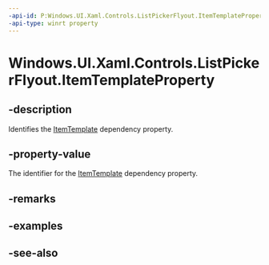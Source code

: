 ```yaml
---
-api-id: P:Windows.UI.Xaml.Controls.ListPickerFlyout.ItemTemplateProperty
-api-type: winrt property
---
```


<!-- Property syntax
public Windows.UI.Xaml.DependencyProperty ItemTemplateProperty { get; }
-->

# Windows.UI.Xaml.Controls.ListPickerFlyout.ItemTemplateProperty

## -description
Identifies the [ItemTemplate](listpickerflyout_itemtemplate.md) dependency property.



## -property-value
The identifier for the [ItemTemplate](listpickerflyout_itemtemplate.md) dependency property.

## -remarks

## -examples

## -see-also
